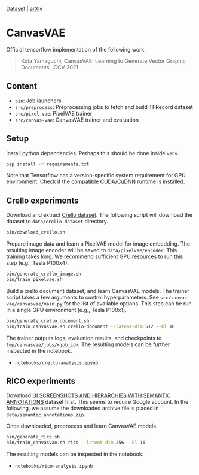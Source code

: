 [Dataset](docs/crello-dataset.md) | [arXiv](https://arxiv.org/abs/2108.01249)

# CanvasVAE

Official tensorflow implementation of the following work.

> Kota Yamaguchi, CanvasVAE: Learning to Generate Vector Graphic Documents, ICCV 2021

## Content

- `bin`: Job launchers
- `src/preprocess`: Preprocessing jobs to fetch and build TFRecord dataset
- `src/pixel-vae`: PixelVAE trainer
- `src/canvas-vae`: CanvasVAE trainer and evaluation

## Setup

Install python dependencies. Perhaps this should be done inside `venv`.

```bash
pip install -r requirements.txt
```

Note that Tensorflow has a version-specific system requirement for GPU environment.
Check if the
[compatible CUDA/CuDNN runtime](https://www.tensorflow.org/install/source#gpu) is installed.

## Crello experiments

Download and extract [Crello dataset](docs/crello-dataset.md). The following
script will download the dataset to `data/crello-dataset` directory.

```bash
bin/download_crello.sh
```

Prepare image data and learn a PixelVAE model for image embedding. The resulting
image encoder will be saved to `data/pixelvae/encoder`. This training takes
long. We recommend sufficient GPU resources to run this step (e.g., Tesla P100x4).

```bash
bin/generate_crello_image.sh
bin/train_pixelvae.sh
```

Build a crello document dataset, and learn CanvasVAE models. The trainer script
takes a few arguments to control hyperparameters. See
`src/canvas-vae/canvasvae/main.py` for the list of available options.
This step can be run in a single GPU environment (e.g., Tesla P100x1).

```bash
bin/generate_crello_document.sh
bin/train_canvasvae.sh crello-document --latent-dim 512 --kl 16
```

The trainer outputs logs, evaluation results, and checkpoints to
`tmp/canvasvae/jobs/<job_id>`. The resulting models can be further inspected in
the notebook.

- `notebooks/crello-analysis.ipynb`

## RICO experiments

Download [UI SCREENSHOTS AND HIERARCHIES WITH SEMANTIC ANNOTATIONS](http://interactionmining.org/rico)
dataset first. This seems to require Google account. In the following, we assume
the downloaded archive file is placed in `data/semantic_annotations.zip`.

Once downloaded, preprocess and learn CanvasVAE models.

```bash
bin/generate_rico.sh
bin/train_canvasvae.sh rico --latent-dim 256 --kl 16
```

The resulting models can be inspected in the notebook.

- `notebooks/rico-analysis.ipynb`
